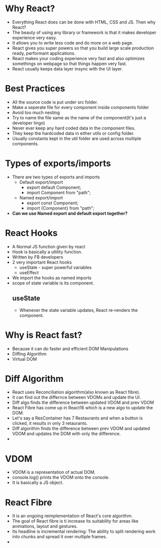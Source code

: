 # Why React?
- Everything React does can be done with HTML, CSS and JS. Then why React?
- The beauty of using any library or framework is that it makes developer experience very easy.
- It allows you to write less code and do more on a web page.
- React gives you super powers so that you build large scale production ready, performant applications.
- React makes your coding experience very fast and also optimizes somethings on webpage so that things happen very fast.
- React usually keeps data layer insync with the UI layer.

# Best Practices
- All the source code is put under src folder.
- Make a seperate file for every component inside components folder
- Avoid too much nesting
- Try to name the file same as the name of the component(It's just a developer lingo)
- Never ever keep any hard coded data in the component files.
- They keep the hardcoded data in either utils or config folder.
- Usually constants kept in the util folder are used across multiple components.

# Types of exports/imports
- There are two types of exports and imports
  - Default export/import
    - export default Component;
    - import Component from "path";
  - Named export/import
    - export const Component;
    - import {Component} from "path";  
- **Can we use Named export and default export together?**
# React Hooks
- A Normal JS function given by react
- Hook is basically a utlility function.
- Written by FB developers
- 2 very important React hooks
  - useState - super powerful variables
  - useEffect
- We import the hooks as named imports
- scope of state variable is its component.
  ## useState
  - Whenever the state variable updates, React re-renders the component.
# Why is React fast?
- Because it can do faster and efficient DOM Manipulations
- Diffing Algorithm
- Virtual DOM

# Diff Algorithm
- React uses Reconciliation algorithm(also known as React fibre).
- It can find out the differnce between VDOMs and update the UI.
- Diff algo finds the difference between updated VDOM and prev VDOM
- React Fibre has come up in React16 which is a new algo to update the DOM.
- Let's say a ResContainer has 7 Restaurants and when a button is clicked, it results in only 3 retaurants.
- Diff algorithm finds the difference between prev VDOM and updated VDOM and updates the DOM with only the difference.
- 

# VDOM
- VDOM is a representation of actual DOM.
- console.log(<Body />) prints the VDOM onto the console.
- It is basically a JS object.

# React Fibre
- It is an ongoing reimplementation of React's core algorithm.
- The goal of React fibre is ti increase its suitability for areas like animations, layout and gestures.
- Its headline is incremental rendering: The ability to split rendering work into chunks and spread it over multiple frames.
- 